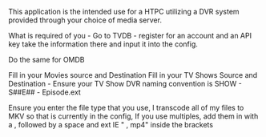 This application is the intended use for a HTPC utilizing a DVR system provided through your choice of media server.

What is required of you - Go to TVDB - register for an account and an API key take the information there and input it into the config.

Do the same for OMDB

Fill in your Movies source and Destination
Fill in your TV Shows Source and Destination - Ensure your TV Show DVR naming convention is SHOW - S##E## - Episode.ext

Ensure you enter the file type that you use, I transcode all of my files to MKV so that is currently in the config, If you use multiples,
add them in with a , followed by a space and ext IE " , mp4" inside the brackets
